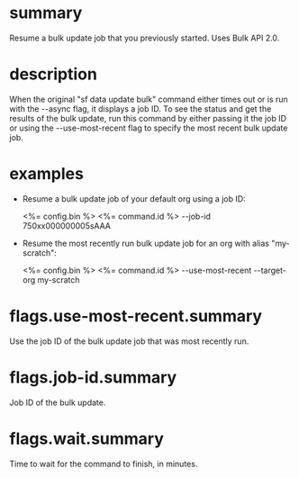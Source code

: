 # summary

Resume a bulk update job that you previously started. Uses Bulk API 2.0.

# description

When the original "sf data update bulk" command either times out or is run with the --async flag, it displays a job ID. To see the status and get the results of the bulk update, run this command by either passing it the job ID or using the --use-most-recent flag to specify the most recent bulk update job.

# examples

- Resume a bulk update job of your default org using a job ID:

  <%= config.bin %> <%= command.id %> --job-id 750xx000000005sAAA

- Resume the most recently run bulk update job for an org with alias "my-scratch":

  <%= config.bin %> <%= command.id %> --use-most-recent --target-org my-scratch

# flags.use-most-recent.summary

Use the job ID of the bulk update job that was most recently run.

# flags.job-id.summary

Job ID of the bulk update.

# flags.wait.summary

Time to wait for the command to finish, in minutes.
